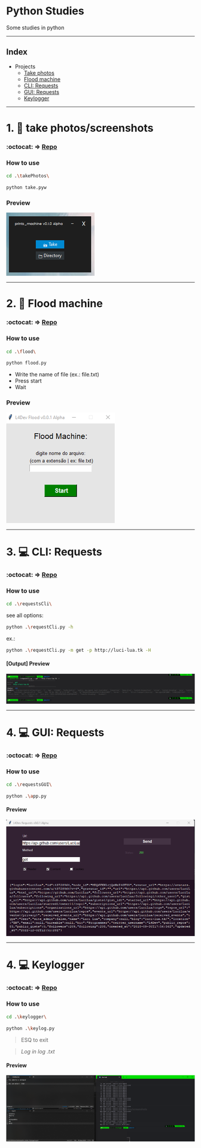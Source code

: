 # Python Studies

Some studies in python

---
## Index
- Projects
  - [Take photos](#1-📸-take-photosscreenshots)
  - [Flood machine](#2-💬-flood-machine)
  - [CLI: Requests](#3-💻-cli-requests)
  - [GUI: Requests](#4-💻-cli-requests)
  - [Keylogger](#4-💻-keylogger)
---
# 1. 📸 take photos/screenshots

### :octocat: => [Repo](https://github.com/LuciLua/python_studies_1/tree/master/takePhotos)

### How to use

```bash
cd .\takePhotos\
```

```bash
python take.pyw
```

### Preview

<img src="printsmachine.png"/>

--- 

# 2. 💬 Flood machine

### :octocat: => [Repo](https://github.com/LuciLua/python_studies_1/tree/master/flood)

### How to use

```bash
cd .\flood\
```

```bash
python flood.py
```

- Write the name of file (ex.: file.txt)
- Press start
- Wait

### Preview

<img src="floodmachine.png"/>

---

# 3. 💻 CLI: Requests

### :octocat: => [Repo](https://github.com/LuciLua/python_studies_1/tree/master/requestsCli)

### How to use

```bash
cd .\requestsCli\
```

see all options: 
```bash
python .\requestCli.py -h
```

ex.: 
```bash
python .\requestCli.py -m get -p http://luci-lua.tk -H
```
#### [Output] Preview
<img src="request.png"/>

---

# 4. 💻 GUI: Requests

### :octocat: => [Repo](https://github.com/LuciLua/python_studies_1/tree/master/requestsGUI)

### How to use

```bash
cd .\requestsGUI\
```

```bash
python .\app.py
```

#### Preview
<img src="gui_requests.png"/>

---

# 4. 💻 Keylogger

### :octocat: => [Repo](https://github.com/LuciLua/python_studies_1/tree/master/keylogger)

### How to use

```bash
cd .\keylogger\
```

```bash
python .\keylog.py
```

> ESQ to exit

> *Log in log .txt*

#### Preview
<img src="keyloggerpreview.png"/>

